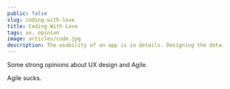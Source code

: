 ```yaml
---
public: false
slug: coding-with-love
title: Coding With Love
tags: ux, opinion
image: articles/code.jpg
description: The usability of an app is in details. Designing the details can't be enforced by Agile-like systems and most often it is impeded by them
---
```


Some strong opinions about UX design and Agile.

Agile sucks.